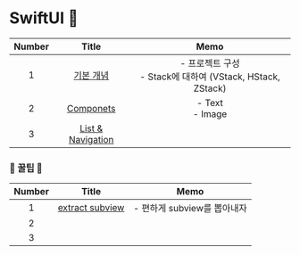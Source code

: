 # SwiftUI 🎁

| Number |                            Title                             |                             Memo                             |
| :----: | :----------------------------------------------------------: | :----------------------------------------------------------: |
|   1    | [기본 개념](https://github.com/eunjin3786/SwiftUIPractice/blob/master/MD/1.%20기본개념.md) | - 프로젝트 구성<br />- Stack에 대하여 (VStack, HStack, ZStack) |
|   2    | [Componets](https://github.com/eunjin3786/SwiftUIPractice/blob/master/MD/2.%20Components.md) |                            - Text<br /> - Image                            |
|   3    |    [List & Navigation](https://github.com/eunjin3786/SwiftUIPractice/blob/master/MD/3.%20List.md)                                                          |                                                              |


### 🍯 꿀팁 🍯
| Number |                            Title                             |            Memo             |
| :----: | :----------------------------------------------------------: | :-------------------------: |
|   1    | [extract subview](https://github.com/eunjin3786/SwiftUIPractice/blob/master/MD/1.%20기본개념.md) | - 편하게 subview를 뽑아내자 |
|   2    |                                                              |                             |
|   3    |                                                              |                             |

